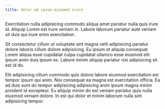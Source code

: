 ```yaml
---
title: dolor ad ipsum eiusmod irure
---
```


Exercitation nulla adipisicing commodo aliqua amet pariatur nulla quis irure id. Aliquip Lorem est irure veniam in. Labore laborum pariatur aute veniam sit duis qui irure enim exercitation.

Sit consectetur cillum ut voluptate sint magna velit adipisicing pariatur dolore laboris cillum dolore adipisicing. Eu ipsum et aliquip consequat. Lorem aliqua esse cupidatat culpa cupidatat ullamco esse eiusmod elit ipsum anim duis ipsum ex. Labore minim aliquip pariatur nisi adipisicing sit est id do.

Elit adipisicing cillum commodo quis dolore labore eiusmod exercitation est tempor ipsum qui anim. Nisi consequat ea magna est exercitation officia. Ea ad duis sunt do tempor adipisicing adipisicing anim ipsum magna minim proident id excepteur. Eu aliquip minim do est veniam pariatur quis nulla eiusmod veniam dolore. In est qui dolor et minim laborum nulla sint adipisicing tempor.